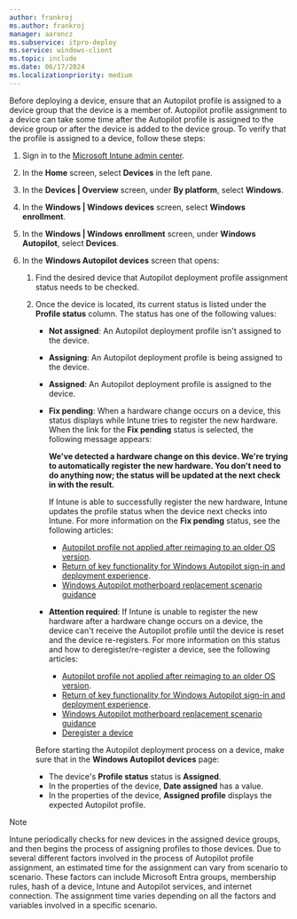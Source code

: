 ```yaml
---
author: frankroj
ms.author: frankroj
manager: aaroncz
ms.subservice: itpro-deploy
ms.service: windows-client
ms.topic: include
ms.date: 06/17/2024
ms.localizationpriority: medium
---
```


<!-- This file is shared by the following articles:

pre-provisioning\azure-ad-join-autopilot-profile.md
pre-provisioning/hybrid-azure-ad-join-autopilot-profile.md
self-deploying\self-deploying-autopilot-profile.md
user-driven\azure-ad-join-autopilot-profile.md
user-driven\hybrid-azure-ad-join-autopilot-profile.md

Headings are driven by article context. -->

Before deploying a device, ensure that an Autopilot profile is assigned to a device group that the device is a member of. Autopilot profile assignment to a device can take some time after the Autopilot profile is assigned to the device group or after the device is added to the device group. To verify that the profile is assigned to a device, follow these steps:

1. Sign in to the [Microsoft Intune admin center](https://go.microsoft.com/fwlink/?linkid=2109431).

1. In the **Home** screen, select **Devices** in the left pane.

1. In the **Devices | Overview** screen, under **By platform**, select **Windows**.

1. In the **Windows | Windows devices** screen, select **Windows enrollment**.

1. In the **Windows | Windows enrollment** screen, under **Windows Autopilot**, select **Devices**.

1. In the **Windows Autopilot devices** screen that opens:

   1. Find the desired device that Autopilot deployment profile assignment status needs to be checked.

   1. Once the device is located, its current status is listed under the **Profile status** column. The status has one of the following values:

       - **Not assigned**: An Autopilot deployment profile isn't assigned to the device.

       - **Assigning**: An Autopilot deployment profile is being assigned to the device.

       - **Assigned**: An Autopilot deployment profile is assigned to the device.

       - **Fix pending**:  When a hardware change occurs on a device, this status displays while Intune tries to register the new hardware. When the link for the **Fix pending** status is selected, the following message appears:

          **We've detected a hardware change on this device. We're trying to automatically register the new hardware. You don't need to do anything now; the status will be updated at the next check in with the result.**

          If Intune is able to successfully register the new hardware, Intune updates the profile status when the device next checks into Intune. For more information on the **Fix pending** status, see the following articles:

           - [Autopilot profile not applied after reimaging to an older OS version](../../troubleshoot-device-enrollment.md#autopilot-profile-not-applied-after-reimaging-to-an-older-os-version).
           - [Return of key functionality for Windows Autopilot sign-in and deployment experience](https://techcommunity.microsoft.com/t5/intune-customer-success/return-of-key-functionality-for-windows-autopilot-sign-in-and/ba-p/3583130).
           - [Windows Autopilot motherboard replacement scenario guidance](../../autopilot-motherboard-replacement.md)

       - **Attention required**: If Intune is unable to register the new hardware after a hardware change occurs on a device, the device can't receive the Autopilot profile until the device is reset and the device re-registers. For more information on this status and how to deregister/re-register a device, see the following articles:

         - [Autopilot profile not applied after reimaging to an older OS version](../../troubleshoot-device-enrollment.md#autopilot-profile-not-applied-after-reimaging-to-an-older-os-version).
         - [Return of key functionality for Windows Autopilot sign-in and deployment experience](https://techcommunity.microsoft.com/t5/intune-customer-success/return-of-key-functionality-for-windows-autopilot-sign-in-and/ba-p/3583130).
         - [Windows Autopilot motherboard replacement scenario guidance](../../autopilot-motherboard-replacement.md)
         - [Deregister a device](../../registration-overview.md#deregister-a-device)

        Before starting the Autopilot deployment process on a device, make sure that in the **Windows Autopilot devices** page:

        - The device's **Profile status** status is **Assigned**.
        - In the properties of the device, **Date assigned** has a value.
        - In the properties of the device, **Assigned profile** displays the expected Autopilot profile.

> [!NOTE]
>
> Intune periodically checks for new devices in the assigned device groups, and then begins the process of assigning profiles to those devices. Due to several different factors involved in the process of Autopilot profile assignment, an estimated time for the assignment can vary from scenario to scenario. These factors can include Microsoft Entra groups, membership rules, hash of a device, Intune and Autopilot services, and internet connection. The assignment time varies depending on all the factors and variables involved in a specific scenario.
